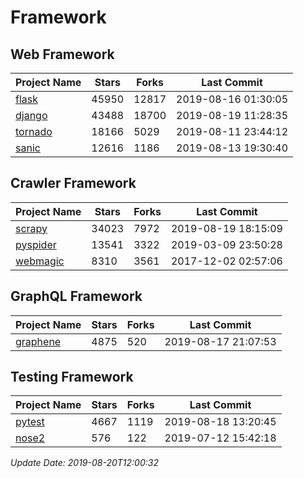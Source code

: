 # Framework

## Web Framework

| Project Name | Stars | Forks | Last Commit |
| ------------ | ----- | ----- | ----------- |
| [flask](https://github.com/pallets/flask) | 45950 | 12817 | 2019-08-16 01:30:05 |
| [django](https://github.com/django/django) | 43488 | 18700 | 2019-08-19 11:28:35 |
| [tornado](https://github.com/tornadoweb/tornado) | 18166 | 5029 | 2019-08-11 23:44:12 |
| [sanic](https://github.com/huge-success/sanic) | 12616 | 1186 | 2019-08-13 19:30:40 |

## Crawler Framework

| Project Name | Stars | Forks | Last Commit |
| ------------ | ----- | ----- | ----------- |
| [scrapy](https://github.com/scrapy/scrapy) | 34023 | 7972 | 2019-08-19 18:15:09 |
| [pyspider](https://github.com/binux/pyspider) | 13541 | 3322 | 2019-03-09 23:50:28 |
| [webmagic](https://github.com/code4craft/webmagic) | 8310 | 3561 | 2017-12-02 02:57:06 |

## GraphQL Framework

| Project Name | Stars | Forks | Last Commit |
| ------------ | ----- | ----- | ----------- |
| [graphene](https://github.com/graphql-python/graphene) | 4875 | 520 | 2019-08-17 21:07:53 |

## Testing Framework

| Project Name | Stars | Forks | Last Commit |
| ------------ | ----- | ----- | ----------- |
| [pytest](https://github.com/pytest-dev/pytest) | 4667 | 1119 | 2019-08-18 13:20:45 |
| [nose2](https://github.com/nose-devs/nose2) | 576 | 122 | 2019-07-12 15:42:18 |

*Update Date: 2019-08-20T12:00:32*